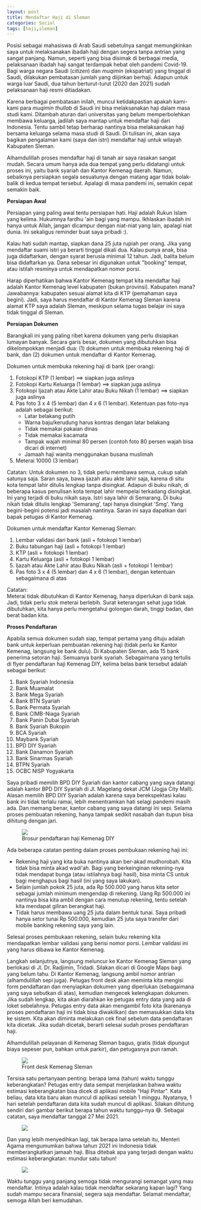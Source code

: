 ```yaml
---
layout: post
title: Mendaftar Haji di Sleman
categories: Social
tags: [haji,sleman]
---
```


Posisi sebagai mahasiswa di Arab Saudi sebetulnya sangat memungkinkan saya untuk melaksanakan ibadah haji dengan segera tanpa antrian yang sangat panjang. Namun, seperti yang bisa disimak di berbagai media, pelaksanaan ibadah haji sangat terdampak hebat oleh pandemi Covid-19. Bagi warga negara Saudi (*citizen*) dan *muqimin* (ekspatriat) yang tinggal di Saudi, dilakukan pembatasan jumlah yang diijinkan berhaji. Adapun untuk warga luar Saudi, dua tahun berturut-turut (2020 dan 2021) sudah pelaksanaan haji resmi ditiadakan. 

Karena berbagai pembatasan inilah, muncul ketidakpastian apakah kami-kami para *muqimin thullab* di Saudi ini bisa melaksanakan haji dalam masa studi kami. Ditambah aturan dari universitas yang belum memperbolehkan membawa keluarga, jadilah saya mantap untuk mendaftar haji dari Indonesia. Tentu sambil tetap berharap nantinya bisa melaksanakan haji bersama keluarga selama masa studi di Saudi. Di tulisan ini, akan saya bagikan pengalaman kami (saya dan istri) mendaftar haji untuk wilayah Kabupaten Sleman.

Alhamdulillah proses mendaftar haji di tanah air saya rasakan sangat mudah. Secara umum hanya ada dua tempat yang perlu didatangi untuk proses ini, yaitu bank syariah dan Kantor Kemenag daerah. Namun, sebaiknya persiapkan segala sesuatunya dengan matang agar tidak bolak-balik di kedua tempat tersebut. Apalagi di masa pandemi ini, semakin cepat semakin baik.

**Persiapan Awal**

Persiapan yang paling awal tentu persiapan hati. Haji adalah Rukun Islam yang kelima. Hukumnya fardhu 'ain bagi yang mampu. Ikhlaskan ibadah ini hanya untuk Allah, jangan dicampur dengan niat-niat yang lain, apalagi niat dunia. Ini sekaligus reminder buat saya pribadi :). 

Kalau hati sudah mantap, siapkan dana 25 juta rupiah per orang. Jika yang mendaftar suami istri ya berarti tinggal dikali dua. Kalau punya anak, bisa juga didaftarkan, dengan syarat berusia minimal 12 tahun. Jadi, balita belum bisa didaftarkan ya. Dana sebesar ini digunakan untuk "booking" tempat, atau istilah resminya untuk mendapatkan nomor porsi.

Harap diperhatikan bahwa Kantor Kemenag tempat kita mendaftar haji adalah Kantor Kemenag level kabupaten (bukan provinsi). Kabupaten mana? Jawabannya: kabupaten sesuai alamat kita di KTP (pemahaman saya begini). Jadi, saya harus mendaftar di Kantor Kemenag Sleman karena alamat KTP saya adalah Sleman, meskipun selama tugas belajar ini saya tidak tinggal di Sleman.

**Persiapan Dokumen**

Barangkali ini yang paling ribet karena dokumen yang perlu disiapkan lumayan banyak. Secara garis besar, dokumen yang dibutuhkan bisa dikelompokkan menjadi dua: (1) dokumen untuk membuka rekening haji di bank, dan (2) dokumen untuk mendaftar di Kantor Kemenag.

Dokumen untuk membuka rekening haji di bank (per orang):

1. Fotokopi KTP (1 lembar) ==> siapkan juga aslinya
2. Fotokopi Kartu Keluarga (1 lembar) ==> siapkan juga aslinya
3. Fotokopi Ijazah atau Akte Lahir atau Buku Nikah (1 lembar) ==> siapkan juga aslinya
4. Pas foto 3 x 4 (5 lembar) dan 4 x 6 (1 lembar). Ketentuan pas foto-nya adalah sebagai berikut:
    - Latar belakang putih
    - Warna baju/kerudung harus kontras dengan latar belakang
    - Tidak memakai pakaian dinas
    - Tidak memakai kacamata
    - Tampak wajah minimal 80 persen (contoh foto 80 persen wajah bisa dicari di internet)
    - Jamaah haji wanita menggunakan busana muslimah
5. Meterai 10000 (3 lembar)

Catatan:
Untuk dokumen no 3, tidak perlu membawa semua, cukup salah satunya saja. Saran saya, bawa ijazah atau akte lahir saja, karena di situ kota tempat lahir ditulis lengkap tanpa disingkat. Adapun di buku nikah, di beberapa kasus penulisan kota tempat lahir mempelai terkadang disingkat. Ini yang terjadi di buku nikah saya. Istri saya lahir di Semarang. Di buku nikah tidak ditulis lengkap 'Semarang', tapi hanya disingkat 'Smg'. Yang begini-begini potensi jadi masalah nantinya. Saran ini saya dapatkan dari bapak petugas di Kantor Kemenag.

Dokumen untuk mendaftar Kantor Kemenag Sleman:

1. Lembar validasi dari bank (asli + fotokopi 1 lembar)
2. Buku tabungan haji (asli + fotokopi 1 lembar)
3. KTP (asli + fotokopi 1 lembar)
4. Kartu Keluarga (asli + fotokopi 1 lembar)
5. Ijazah atau Akte Lahir atau Buku Nikah (asli + fotokopi 1 lembar)
6. Pas foto 3 x 4 (5 lembar) dan 4 x 6 (1 lembar), dengan ketentuan sebagaimana di atas

Catatan:  
Meterai tidak dibutuhkan di Kantor Kemenag, hanya diperlukan di bank saja. Jadi, tidak perlu stok meterai berlebih. Surat keterangan sehat juga tidak dibutuhkan, kita hanya perlu mengetahui golongan darah, tinggi badan, dan berat badan kita.

**Proses Pendaftaran**

Apabila semua dokumen sudah siap, tempat pertama yang dituju adalah bank untuk keperluan pembuatan rekening haji (tidak perlu ke Kantor Kemenag, langsung ke bank dulu). Di Kabupaten Sleman, ada 15 bank penerima setoran haji. Semuanya bank syariah. Sebagaimana yang tertulis di flyer pendaftaran haji Kemenag DIY, kelima belas bank tersebut adalah sebagai berikut:

1. Bank Syariah Indonesia
2. Bank Muamalat
3. Bank Mega Syariah
4. Bank BTN Syariah
5. Bank Permata Syariah
6. Bank CIMB-Niaga Syariah
7. Bank Panin Dubai Syariah
8. Bank Syariah Bukopin
9. BCA Syariah
10. Maybank Syariah
11. BPD DIY Syariah
12. Bank Danamon Syariah
13. Bank Sinarmas Syariah
14. BTPN Syariah
15. OCBC NISP Yogyakarta

Saya pribadi memilih BPD DIY Syariah dan kantor cabang yang saya datangi adalah kantor BPD DIY Syariah di Jl. Magelang dekat JCM (Jogja City Mall). Alasan memilih BPD DIY Syariah adalah karena saya berekspektasi kalau bank ini tidak terlalu ramai, lebih menentramkan hati selagi pandemi masih ada. Dan memang benar, kantor cabang yang saya datangi ini sepi. Selama proses pembuatan rekening, hanya tampak sedikit nasabah dan itupun bisa dihitung dengan jari. 

<figure>
    <a href="https://lh3.googleusercontent.com/59A8kJpEORg6mljD9RsST18mLtux7_NNO9wghbSfp4m0y_Od85-4pXrZz40RxTnzq38fiZ3r5gOE-mh8210EvoP5BfUkZEnL9a37axz1iMoHTxQWG1H9LFvKzctm3fQxmgRV1ZJbJQ=w2400?source=screenshot.guru"> <img src="https://lh3.googleusercontent.com/59A8kJpEORg6mljD9RsST18mLtux7_NNO9wghbSfp4m0y_Od85-4pXrZz40RxTnzq38fiZ3r5gOE-mh8210EvoP5BfUkZEnL9a37axz1iMoHTxQWG1H9LFvKzctm3fQxmgRV1ZJbJQ=w600-h315-p-k" /> </a>
    <figcaption>Brosur pendaftaran haji Kemenag DIY</figcaption>
</figure>

Ada beberapa catatan penting dalam proses pembukaan rekening haji ini:

- Rekening haji yang kita buka nantinya akan ber-akad mudhorobah. Kita tidak bisa minta akad wadi'ah. Bagi yang berkeinginan rekening-nya tidak mendapat bunga (atau istilahnya bagi hasil), bisa minta CS untuk bagi menghapus bagi hasil (ini yang saya lakukan).
- Selain jumlah pokok 25 juta, ada Rp 500.000 yang harus kita setor sebagai jumlah minimum mengendap di rekening. Uang Rp 500.000 ini nantinya bisa kita ambil dengan cara menutup rekening, tentu setelah kita mendapat giliran berangkat haji.
- Tidak harus membawa uang 25 juta dalam bentuk tunai. Saya pribadi hanya setor tunai Rp 500.000, kemudian 25 juta saya transfer dari mobile banking rekening saya yang lain.

Selesai proses pembukaan rekening, selain buku rekening kita mendapatkan lembar validasi yang berisi nomor porsi. Lembar validasi ini yang harus dibawa ke Kantor Kemenag.

Langkah selanjutnya, langsung meluncur ke Kantor Kemenag Sleman yang berlokasi di Jl. Dr. Radjimin, Tridadi. Silakan dicari di Google Maps bagi yang belum tahu. Di Kantor Kemenag, langsung ambil nomor antrian (alhamdulillah sepi juga). Petugas front desk akan meminta kita mengisi form pendaftaran dan menyiapkan dokumen yang diperlukan (sebagaimana yang saya sebutkan di atas), kemudian mengecek kelengkapan dokumen. Jika sudah lengkap, kita akan diarahkan ke petugas entry data yang ada di loket sebelahnya. Petugas entry data akan mengambil foto kita (karenanya proses pendaftaran haji ini tidak bisa diwakilkan) dan memasukkan data kita ke sistem. Kita akan diminta melakukan cek final sebelum data pendaftaran kita dicetak. Jika sudah dicetak, berarti selesai sudah proses pendaftaran haji. 

Alhamdulillah pelayanan di Kemenag Sleman bagus, gratis (tidak dipungut biaya sepeser pun, bahkan untuk parkir), dan petugasnya pun ramah.

<figure>
    <a href="https://lh3.googleusercontent.com/_LPeCB_L222jelxZ_-YWdPhlgHwMD0IKDZjdBvw20EsDIPyS7Xfm4HXmrk3MbyqV_vMehyijY7gZ2Lv-H7bDml5vnZu9HtynUdfO-GiCP-8Csb297DWIsSuYuZBes6sD9Ur_ganIWQ=w2400?source=screenshot.guru"> <img src="https://lh3.googleusercontent.com/_LPeCB_L222jelxZ_-YWdPhlgHwMD0IKDZjdBvw20EsDIPyS7Xfm4HXmrk3MbyqV_vMehyijY7gZ2Lv-H7bDml5vnZu9HtynUdfO-GiCP-8Csb297DWIsSuYuZBes6sD9Ur_ganIWQ=w432-h315-p-k" /> </a>
    <figcaption>Front desk Kemenag Sleman</figcaption>
</figure>

Tersisa satu pertanyaan penting: berapa lama (tahun) waktu tunggu keberangkatan? Petugas entry data sempat menjelaskan bahwa waktu estimasi keberangkatan bisa dicek di aplikasi mobile "Haji Pintar". Kata beliau, data kita baru akan muncul di aplikasi setelah 1 minggu. Nyatanya, 1 hari setelah pendaftaran data kita sudah muncul di aplikasi. Silakan dihitung sendiri dari gambar berikut berapa tahun waktu tunggu-nya 😅. Sebagai catatan, saya mendaftar tanggal 27 Mei 2021.

<figure>
    <a href="https://lh3.googleusercontent.com/p7JXbe7aELnyiBNEuoPfeOau4kitmRHAjYAy7dmRWc7HILbGham7FyNxmz42msimrkWabkx2vVmawuqz9kpvZQouW2eSthH9W8XZd3DxTrDQx9WvgnKTTAMR95gs-BijBYOgx4hYHA=w2400?source=screenshot.guru"> <img src="https://lh3.googleusercontent.com/p7JXbe7aELnyiBNEuoPfeOau4kitmRHAjYAy7dmRWc7HILbGham7FyNxmz42msimrkWabkx2vVmawuqz9kpvZQouW2eSthH9W8XZd3DxTrDQx9WvgnKTTAMR95gs-BijBYOgx4hYHA=w288-h315-p-k" /> </a>
</figure>

Dan yang lebih menyedihkan lagi, tak berapa lama setelah itu, Menteri Agama mengumumkan bahwa tahun 2021 ini Indonesia tidak memberangkatkan jamaah haji. Bisa ditebak apa yang terjadi dengan waktu estimasi keberangkatan: mundur satu tahun!

<figure>
    <a href="https://lh3.googleusercontent.com/3ypjg4pKlX7AfDxTpz_MrWEjU7IqWF70d0y-uX5nwUud2O0I5gegqhOG9tin1WwOQliKqQIXXACQ75lh3YF4HrYEUKicsDsrD008uAGPNsVTxqVD_SM493X1gvJyDDkOH0q6tfVn5g=w2400?source=screenshot.guru"> <img src="https://lh3.googleusercontent.com/3ypjg4pKlX7AfDxTpz_MrWEjU7IqWF70d0y-uX5nwUud2O0I5gegqhOG9tin1WwOQliKqQIXXACQ75lh3YF4HrYEUKicsDsrD008uAGPNsVTxqVD_SM493X1gvJyDDkOH0q6tfVn5g=w288-h315-p-k" /> </a>
</figure>

Waktu tunggu yang panjang semoga tidak mengurangi semangat yang mau mendaftar. Intinya adalah kalau tidak mendaftar sekarang kapan lagi? Yang sudah mampu secara finansial, segera saja mendaftar. Selamat mendaftar, semoga Allah beri kemudahan.
